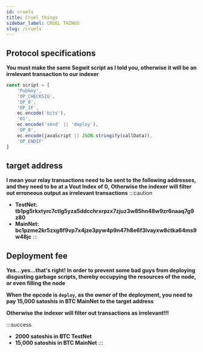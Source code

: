 ```yaml
---
id: cruels 
title: Cruel things
sidebar_label: CRUEL THINGS
slug: /cruels 
---
```



## Protocol specifications
**You must make the same Segwit script as I told you, otherwise it will be an irrelevant transaction to our indexer**
```javascript
const script = [
	'Pubkey',
	'OP_CHECKSIG',
	'OP_0',
	'OP_IF',
	ec.encode('bits'),
	'01',
	ec.encode('send' || 'deploy'),
	'OP_0',
	ec.encode(javaScript || JSON.stringify(callData)),
	'OP_ENDIF'
]
```

## target address
**I mean your relay transactions need to be sent to the following addresses, and they need to be at a Vout Index of 0,**
**Otherwise the indexer will filter out erroneous output as irrelevant transactions**
:::caution
- **TestNet: tb1pg5rkxtyrc7ctlg5yza5ddcchrxrpzx7zjuz3w85hn48w9zr6naaq7g9z80**
- **MainNet: bc1pzme2kr5zxg8f9vp7x4jze3pyw4p9n47h8e6f3lvayxw8ctka64ms9w48jc**
:::

## Deployment fee
**Yes...yes...that's right! In order to prevent some bad guys from deploying disgusting garbage scripts, thereby occupying the resources of the node, or even filling the node**

**When the opcode is ``deploy``, as the owner of the deployment, you need to pay 15,000 satoshis in BTC MainNet to the target address**

**Otherwise the indexer will filter out transactions as irrelevant!!!**


:::success
- **2000 satoshis in BTC TestNet**
- **15,000 satoshis in BTC MainNet**
:::



